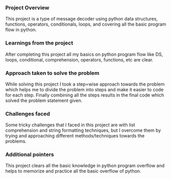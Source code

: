 ### Project Overview

 This project is a type of message decoder using python data structures, functions, operators, conditionals, loops, and covering all the basic program flow in python.


### Learnings from the project

 After completing this project all my basics on python program flow like DS, loops, conditional, comprehension, operators, functions, etc are clear.


### Approach taken to solve the problem

 While solving this project I took a step=wise approach towards the problem which helps me to divide the problem into steps and make it easier to code for each step. Finally combining all the steps results in the final code which solved the problem statement given. 


### Challenges faced

 Some tricky challenges that I faced in this project are with list comprehension and string formatting techniques, but I overcome them by trying and approaching different methods/techniques towards the problems. 


### Additional pointers

 This project clears all the basic knowledge in python program overflow and helps to memorize and practice all the basic overflow of python.


